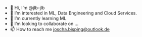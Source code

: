 - 👋 Hi, I’m @jlb-jlb
- 👀 I’m interested in ML, Data Engineering and Cloud Services.
- 🌱 I’m currently learning ML
- 💞️ I’m looking to collaborate on ...
- 📫 How to reach me joscha.bisping@outlook.de

<div>
<!---
<table>
<tr>
<th>Skill</th>
<th>Level</th>
<th>Topics</th>
</tr>
<tr>
<td>Python</td>
<td>Advanced</td>
<td>ML (PyTorch, Sci-kit etc.), Data Science, Webscraping, Webdevelopment, Fast-API, General programming, GCP, AWS (boto3)</td>
</tr>
<tr>
<td>Java</td>
<td>Intermediate</td>
<td>General Programming, App Development</td>
</tr>
<tr>
<td>C</td><td>Intermediate</td><td>Programming for Uni, OS</td>
</tr>
<tr>
<td>HTML</td><td></td><td>HTML Sites for personal projects</td>
</tr>
<tr>
<td>CSS</td><td>Basics</td><td>Mainly Bootstrap</td>
</tr>
<tr>
<td>Julia</td><td>Basics</td><td>For University purposes like Optimization etc.</td>
</tr>
<tr>
<td>JS</td><td>Basics</td><td>For Webdevelopment, personal React projects</td>
</tr>
<tr>
<td>R</td><td>Basics</td><td>For University purposes in statistics and data analysis</td>
</tr>
<tr>
<td>Databases</td><td>Basics</td><td>Postgresql, MongoDB, AWS DynamoDB</td>
</tr>
<tr>
<td>SQL</td><td>Basics</td><td>Mainly through SQLAlchemy for python</td>
</tr>
<tr>
<td>AWS</td><td>Intermediate</td><td>Lambdas & Layers, boto3, EC2, DynamoDB, SES, SQS, more</td>
</tr>

</table>
--->
</div>

<!---
jlb-jlb/jlb-jlb is a ✨ special ✨ repository because its `README.md` (this file) appears on your GitHub profile.
You can click the Preview link to take a look at your changes.
--->
